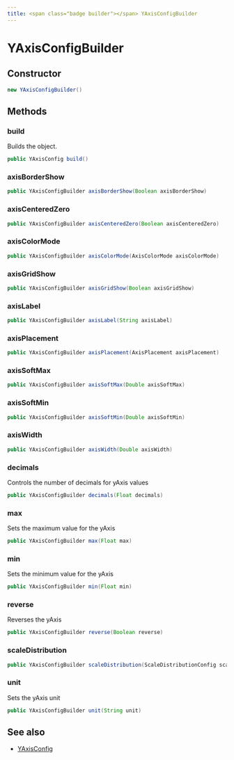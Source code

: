 ```yaml
---
title: <span class="badge builder"></span> YAxisConfigBuilder
---
```

# <span class="badge builder"></span> YAxisConfigBuilder

## Constructor

```java
new YAxisConfigBuilder()
```
## Methods

### <span class="badge object-method"></span> build

Builds the object.

```java
public YAxisConfig build()
```

### <span class="badge object-method"></span> axisBorderShow

```java
public YAxisConfigBuilder axisBorderShow(Boolean axisBorderShow)
```

### <span class="badge object-method"></span> axisCenteredZero

```java
public YAxisConfigBuilder axisCenteredZero(Boolean axisCenteredZero)
```

### <span class="badge object-method"></span> axisColorMode

```java
public YAxisConfigBuilder axisColorMode(AxisColorMode axisColorMode)
```

### <span class="badge object-method"></span> axisGridShow

```java
public YAxisConfigBuilder axisGridShow(Boolean axisGridShow)
```

### <span class="badge object-method"></span> axisLabel

```java
public YAxisConfigBuilder axisLabel(String axisLabel)
```

### <span class="badge object-method"></span> axisPlacement

```java
public YAxisConfigBuilder axisPlacement(AxisPlacement axisPlacement)
```

### <span class="badge object-method"></span> axisSoftMax

```java
public YAxisConfigBuilder axisSoftMax(Double axisSoftMax)
```

### <span class="badge object-method"></span> axisSoftMin

```java
public YAxisConfigBuilder axisSoftMin(Double axisSoftMin)
```

### <span class="badge object-method"></span> axisWidth

```java
public YAxisConfigBuilder axisWidth(Double axisWidth)
```

### <span class="badge object-method"></span> decimals

Controls the number of decimals for yAxis values

```java
public YAxisConfigBuilder decimals(Float decimals)
```

### <span class="badge object-method"></span> max

Sets the maximum value for the yAxis

```java
public YAxisConfigBuilder max(Float max)
```

### <span class="badge object-method"></span> min

Sets the minimum value for the yAxis

```java
public YAxisConfigBuilder min(Float min)
```

### <span class="badge object-method"></span> reverse

Reverses the yAxis

```java
public YAxisConfigBuilder reverse(Boolean reverse)
```

### <span class="badge object-method"></span> scaleDistribution

```java
public YAxisConfigBuilder scaleDistribution(ScaleDistributionConfig scaleDistribution)
```

### <span class="badge object-method"></span> unit

Sets the yAxis unit

```java
public YAxisConfigBuilder unit(String unit)
```

## See also

 * <span class="badge object-type-class"></span> [YAxisConfig](./object-YAxisConfig.md)
